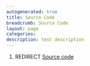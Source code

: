 ```yaml
---
autogenerated: true
title: Source Code
breadcrumb: Source Code
layout: page
categories: 
description: test description
---
```


1.  REDIRECT [Source code](Source_code )
